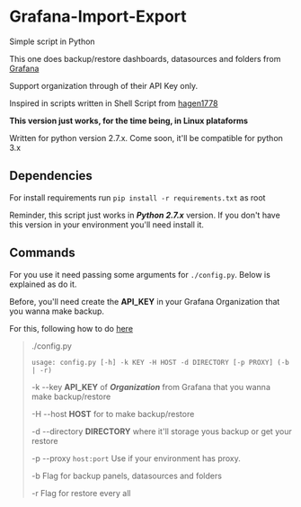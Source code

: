 # Grafana-Import-Export

Simple script in Python 

This one does backup/restore  dashboards, datasources and folders from [Grafana](http://grafana.org/)

Support organization through of their API Key only.

Inspired in scripts written in Shell Script from [hagen1778](https://github.com/hagen1778/grafana-import-export) 

**This version just works, for the time being, in Linux plataforms**

Written for python version 2.7.x. Come soon, it'll be compatible for python 3.x

## Dependencies
For install requirements run `pip install -r requirements.txt` as root

Reminder, this script just works in ***Python 2.7.x*** version.
If you don't have this version in your environment you'll need install it.

## Commands

For you use it need passing some arguments for `./config.py`. Below is explained as do it.

Before, you'll need create the **API_KEY** in your Grafana Organization that you wanna make backup.

For this, following how to do [here](https://grafana.com/docs/http_api/auth/#create-api-token)


> ./config.py
> 
> `usage: config.py [-h] -k KEY -H HOST -d DIRECTORY [-p PROXY] (-b | -r)`
> 
>   -k --key **API_KEY** of ***Organization*** from Grafana that you wanna make backup/restore
> 
>    -H --host **HOST** for to make backup/restore
> 
>    -d --directory **DIRECTORY** where it'll storage yous backup or get your restore
> 
>    -p --proxy `host:port` Use if your environment has proxy.
>   
>    -b Flag for backup panels, datasources and folders
> 
>   -r Flag for restore every all



